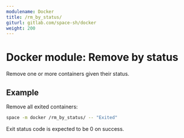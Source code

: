 ```yaml
---
modulename: Docker
title: /rm_by_status/
giturl: gitlab.com/space-sh/docker
weight: 200
---
```

# Docker module: Remove by status

Remove one or more containers given their status.

## Example

Remove all exited containers:
```sh
space -m docker /rm_by_status/ -- "Exited"
```

Exit status code is expected to be 0 on success.
